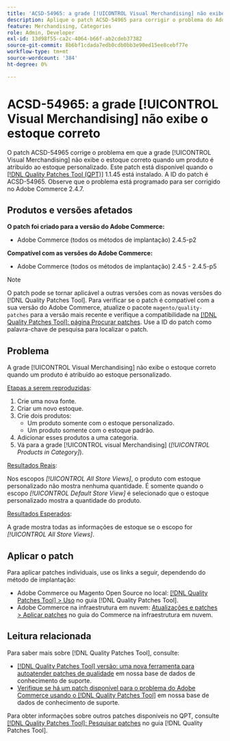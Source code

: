 ```yaml
---
title: 'ACSD-54965: a grade [!UICONTROL Visual Merchandising] não exibe o estoque correto'
description: Aplique o patch ACSD-54965 para corrigir o problema do Adobe Commerce em que a grade [!UICONTROL Visual Merchandising] não exibe o estoque correto quando um produto é atribuído ao estoque personalizado.
feature: Merchandising, Categories
role: Admin, Developer
exl-id: 13d98f55-ca2c-4064-b66f-ab2cdeb37382
source-git-commit: 8b6bf1cdada7edb0cdb0bb3e90ed15ee8cebf77e
workflow-type: tm+mt
source-wordcount: '384'
ht-degree: 0%

---
```


# ACSD-54965: a grade [!UICONTROL Visual Merchandising] não exibe o estoque correto

O patch ACSD-54965 corrige o problema em que a grade [!UICONTROL Visual Merchandising] não exibe o estoque correto quando um produto é atribuído ao estoque personalizado. Este patch está disponível quando o [[!DNL Quality Patches Tool (QPT)]](/help/announcements/adobe-commerce-announcements/magento-quality-patches-released-new-tool-to-self-serve-quality-patches.md) 1.1.45 está instalado. A ID do patch é ACSD-54965. Observe que o problema está programado para ser corrigido no Adobe Commerce 2.4.7.

## Produtos e versões afetados

**O patch foi criado para a versão do Adobe Commerce:**

* Adobe Commerce (todos os métodos de implantação) 2.4.5-p2

**Compatível com as versões do Adobe Commerce:**

* Adobe Commerce (todos os métodos de implantação) 2.4.5 - 2.4.5-p5

>[!NOTE]
>
>O patch pode se tornar aplicável a outras versões com as novas versões do [!DNL Quality Patches Tool]. Para verificar se o patch é compatível com a sua versão do Adobe Commerce, atualize o pacote `magento/quality-patches` para a versão mais recente e verifique a compatibilidade na [[!DNL Quality Patches Tool]: página Procurar patches](https://experienceleague.adobe.com/tools/commerce-quality-patches/index.html). Use a ID do patch como palavra-chave de pesquisa para localizar o patch.

## Problema

A grade [!UICONTROL Visual Merchandising] não exibe o estoque correto quando um produto é atribuído ao estoque personalizado.

<u>Etapas a serem reproduzidas</u>:

1. Crie uma nova fonte.
1. Criar um novo estoque.
1. Crie dois produtos:
   * Um produto somente com o estoque personalizado.
   * Um produto somente com o estoque padrão.
1. Adicionar esses produtos a uma categoria.
1. Vá para a grade [!UICONTROL visual Merchandising] (*[!UICONTROL Products in Category]*).

<u>Resultados Reais</u>:

Nos escopos *[!UICONTROL All Store Views]*, o produto com estoque personalizado não mostra nenhuma quantidade. É somente quando o escopo *[!UICONTROL Default Store View]* é selecionado que o estoque personalizado mostra a quantidade do produto.

<u>Resultados Esperados</u>:

A grade mostra todas as informações de estoque se o escopo for *[!UICONTROL All Store Views]*.

## Aplicar o patch

Para aplicar patches individuais, use os links a seguir, dependendo do método de implantação:

* Adobe Commerce ou Magento Open Source no local: [[!DNL Quality Patches Tool] > Uso](https://experienceleague.adobe.com/docs/commerce-operations/tools/quality-patches-tool/usage.html) no guia [!DNL Quality Patches Tool].
* Adobe Commerce na infraestrutura em nuvem: [Atualizações e patches > Aplicar patches](https://experienceleague.adobe.com/docs/commerce-cloud-service/user-guide/develop/upgrade/apply-patches.html) no guia do Commerce na infraestrutura em nuvem.

## Leitura relacionada

Para saber mais sobre [!DNL Quality Patches Tool], consulte:

* [[!DNL Quality Patches Tool] versão: uma nova ferramenta para autoatender patches de qualidade](/help/announcements/adobe-commerce-announcements/magento-quality-patches-released-new-tool-to-self-serve-quality-patches.md) em nossa base de dados de conhecimento de suporte.
* [Verifique se há um patch disponível para o problema do Adobe Commerce usando o [!DNL Quality Patches Tool]](/help/support-tools/patches-available-in-qpt-tool/check-patch-for-magento-issue-with-magento-quality-patches.md) em nossa base de dados de conhecimento de suporte.

Para obter informações sobre outros patches disponíveis no QPT, consulte [[!DNL Quality Patches Tool]: Pesquisar patches](https://experienceleague.adobe.com/tools/commerce-quality-patches/index.html) no guia [!DNL Quality Patches Tool].
